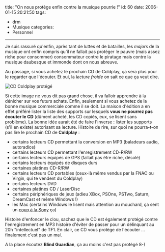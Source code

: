 title: "On nous protège enfin contre la musique pourrie !"
id: 60
date: 2006-01-15 20:21:50
tags: 
- drm
- Musique
categories: 
- Personnel
---

Je suis rassuré qu'enfin, après tant de luttes et de batailles, les _majors_ de la musique ont enfin compris qu'il ne fallait pas protéger le pauvre (mais assez riche pour consommer) consommateur contre le piratage mais contre la musique daubesque et immonde dont on nous abreuve.

Au passage, si vous achetez le prochain CD de Coldplay, ça sera plus pour le regarder que l'écouter. Et oui, la _lecture froide_ on sait ce que ça veut dire.

<!--more-->

![CD Coldplay protégé](https://oncletom.io/images/Actualite/coldplay-cd-illisible.jpg)

Si cette image ne vous dit pas grand chose, il va falloir apprendre à la dénicher sur vos futurs achats. Enfin, seulement si vous achetez de la bonne musique commerciale comme il se doit. La maison d'édition a en effet préféré lister la liste des supports sur lesquels **vous ne pourrez pas écouter le CD** (dûment acheté, les CD copiés, eux, se lisent sans problème). La bonne idée aurait été de faire l'inverse : lister les supports (s'il en existe) autorisant sa lecture. Histoire de rire, sur quoi ne pourra-t-on pas lire le prochain CD de **Coldplay** :

*   certains lecteurs CD permettant la conversion en MP3 (baladeurs audio, autoradios)
*   certains lecteurs CD permettant l'enregistrement CD-R/RW
*   certains lecteurs équipés de GPS (fallait pas être riche, désolé)
*   certains lecteurs équipés de disques durs
*   certaines platines CD-R/RW
*   certains lecteurs CD portables (ceux-là même vendus par la FNAC ou Virgin, qui te vendent du Coldplay)
*   certains lecteurs DVD
*   certaines platines CD / LaserDisc
*   certains périphériques de jeux (adieu XBox, PSOne, PSTwo, Saturn, DreamCast et même Windows !)
*   les Mac (certains Windows le lisent mais attention au mouchard, ça sent un [coup à la Sony](http://www.clubic.com/actualite-29041-sony-marque-une-pause-pour-ses-cd-avec-rootkit.html) ça)

Histoire d'enfoncer le clou, sachez que le CD est également protégé contre l'enregistrement en MP3 histoire d'éviter de passer pour un délinquant au 20h "intellectuel" de TF1\. En clair, ce CD vous protège de l'écouter ... finalement c'est pas un mal.

A la place écoutez **Blind Guardian**, ça au moins c'est pas protégé 8-)